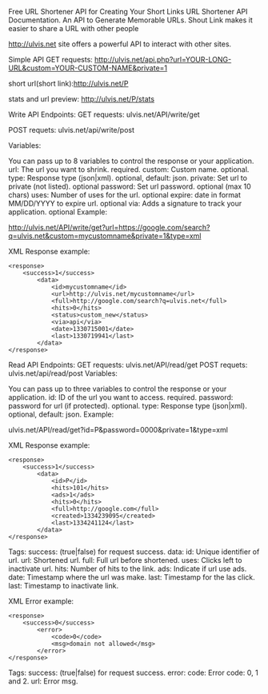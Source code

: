 
Free URL Shortener API for Creating Your Short Links
URL Shortener API Documentation. An API to Generate Memorable URLs. Shout Link makes it easier to share a URL with other people

http://ulvis.net
site offers a powerful API to interact with other sites.


Simple API
GET requests: http://ulvis.net/api.php?url=YOUR-LONG-URL&custom=YOUR-CUSTOM-NAME&private=1

short url(short link):http://ulvis.net/P


stats and url preview: http://ulvis.net/P/stats
        


Write API Endpoints:
GET requests: ulvis.net/API/write/get

POST requets: ulvis.net/api/write/post

Variables:

You can pass up to 8 variables to control the response or your application.
url: The url you want to shrink. required.
custom: Custom name. optional.
type: Response type (json|xml). optional, default: json.
private: Set url to private (not listed). optional
password: Set url password. optional (max 10 chars)
uses: Number of uses for the url. optional
expire: date in format MM/DD/YYYY to expire url. optional
via: Adds a signature to track your application. optional
Example:

http://ulvis.net/API/write/get?url=https://google.com/search?q=ulvis.net&custom=mycustomname&private=1&type=xml

XML Response example:

    <response>
        <success>1</success>
            <data>
                <id>mycustomname</id>
                <url>http://ulvis.net/mycustomname</url>
                <full>http://google.com/search?q=ulvis.net</full>
                <hits>0</hits>
                <status>custom_new</status>
                <via>api</via>
                <date>1330715001</date>
                <last>1330719941</last>
            </data>
    </response>
        


Read API Endpoints:
GET requests: ulvis.net/API/read/get
POST requets: ulvis.net/api/read/post
Variables:

You can pass up to three variables to control the response or your application.
id: ID of the url you want to access. required.
password: password for url (if protected). optional.
type: Response type (json|xml). optional, default: json.
Example:

ulvis.net/API/read/get?id=P&password=0000&private=1&type=xml

XML Response example:

    <response>
        <success>1</success>
            <data>
                <id>P</id>
                <hits>101</hits>
                <ads>1</ads>
                <hits>0</hits>
                <full>http://google.com</full>
                <created>1334239095</created>
                <last>1334241124</last>
            </data>
    </response>
        
Tags:
success: (true|false) for request success.
data:
id: Unique identifier of url.
url: Shortened url.
full: Full url before shortened.
uses: Clicks left to inactivate url.
hits: Number of hits to the link.
ads: Indicate if url use ads.
date: Timestamp where the url was make.
last: Timestamp for the las click.
last: Timestamp to inactivate link.


XML Error example:

    <response>
        <success>0</success>
            <error>
                <code>0</code>
                <msg>domain not allowed</msg>
            </error>
    </response>
        


Tags:
success: (true|false) for request success.
error:
code: Error code: 0, 1 and 2.
url: Error msg.
